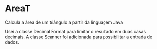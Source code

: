 # AreaT
Calcula a área de um triângulo a partir da linguagem Java

Usei a classe Decimal Format para limitar o resultado em duas casas decimais.
A classe Scanner foi adicionada para possibilitar a entrada de dados.
